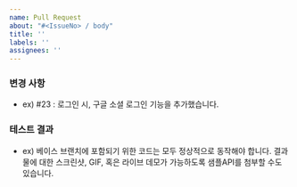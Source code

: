 ```yaml
---
name: Pull Request
about: "#<IssueNo> / body"
title: ''
labels: ''
assignees: ''
---
```


### 변경 사항
- ex) #23 : 로그인 시, 구글 소셜 로그인 기능을 추가했습니다.
### 테스트 결과
- ex) 베이스 브랜치에 포함되기 위한 코드는 모두 정상적으로 동작해야 합니다. 결과물에 대한 스크린샷, GIF, 혹은 라이브 데모가 가능하도록 샘플API를 첨부할 수도 있습니다.

